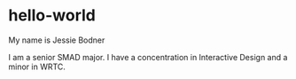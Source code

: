 # hello-world

My name is Jessie Bodner 

I am a senior SMAD major. I have a concentration in Interactive Design and a minor in WRTC. 
